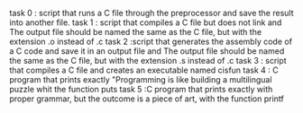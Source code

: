 task 0 : script that runs a C file through the preprocessor and save the result into another file.
task 1 :  script that compiles a C file but does not link and The output file should be named the same as the C file, but with the extension .o instead of .c
task 2 :script that generates the assembly code of a C code and save it in an output file and The output file should be named the same as the C file, but with the extension .s instead of .c
task 3 : script that compiles a C file and creates an executable named cisfun
task 4 : C program that prints exactly "Programming is like building a multilingual puzzle whit the function puts
task 5 :C program that prints exactly with proper grammar, but the outcome is a piece of art, with the function printf 
